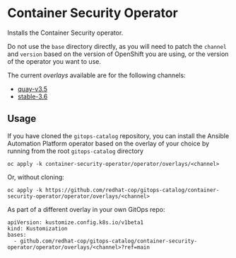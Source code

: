 # Container Security Operator

Installs the Container Security operator.

Do not use the `base` directory directly, as you will need to patch the `channel` and `version` based on the version of OpenShift you are using, or the version of the operator you want to use.

The current *overlays* available are for the following channels:
* [quay-v3.5](overlays/quay-v3.5)
* [stable-3.6](overlays/stable-3.6)

## Usage

If you have cloned the `gitops-catalog` repository, you can install the Ansible Automation Platform operator based on the overlay of your choice by running from the root `gitops-catalog` directory

```
oc apply -k container-security-operator/operator/overlays/<channel>
```

Or, without cloning:

```
oc apply -k https://github.com/redhat-cop/gitops-catalog/container-security-operator/operator/overlays/<channel>
```

As part of a different overlay in your own GitOps repo:

```
apiVersion: kustomize.config.k8s.io/v1beta1
kind: Kustomization
bases:
  - github.com/redhat-cop/gitops-catalog/container-security-operator/operator/overlays/<channel>?ref=main
```
